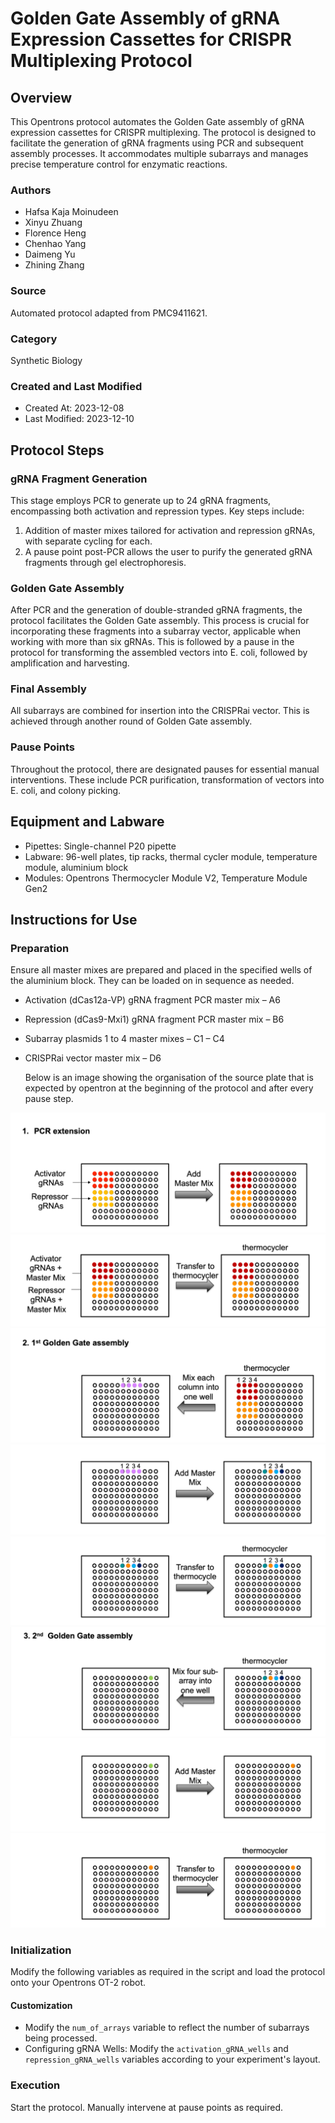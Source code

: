 # Golden Gate Assembly of gRNA Expression Cassettes for CRISPR Multiplexing Protocol

## Overview
This Opentrons protocol automates the Golden Gate assembly of gRNA expression cassettes for CRISPR multiplexing. The protocol is designed to facilitate the generation of gRNA fragments using PCR and subsequent assembly processes. It accommodates multiple subarrays and manages precise temperature control for enzymatic reactions.

### Authors
- Hafsa Kaja Moinudeen
- Xinyu Zhuang
- Florence Heng
- Chenhao Yang
- Daimeng Yu
- Zhining Zhang

### Source
Automated protocol adapted from PMC9411621.

### Category
Synthetic Biology

### Created and Last Modified
- Created At: 2023-12-08
- Last Modified: 2023-12-10

## Protocol Steps

### gRNA Fragment Generation
This stage employs PCR to generate up to 24 gRNA fragments, encompassing both activation and repression types. Key steps include:
1. Addition of master mixes tailored for activation and repression gRNAs, with separate cycling for each.
2. A pause point post-PCR allows the user to purify the generated gRNA fragments through gel electrophoresis.

### Golden Gate Assembly
After PCR and the generation of double-stranded gRNA fragments, the protocol facilitates the Golden Gate assembly. This process is crucial for incorporating these fragments into a subarray vector, applicable when working with more than six gRNAs. This is followed by a pause in the protocol for transforming the assembled vectors into E. coli, followed by amplification and harvesting.

### Final Assembly
All subarrays are combined for insertion into the CRISPRai vector. This is achieved through another round of Golden Gate assembly.

### Pause Points
Throughout the protocol, there are designated pauses for essential manual interventions. These include PCR purification, transformation of vectors into E. coli, and colony picking.

## Equipment and Labware
- Pipettes: Single-channel P20 pipette
- Labware: 96-well plates, tip racks, thermal cycler module, temperature module, aluminium block
- Modules: Opentrons Thermocycler Module V2, Temperature Module Gen2

## Instructions for Use

### Preparation
Ensure all master mixes are prepared and placed in the specified wells of the aluminium block. They can be loaded on in sequence as needed.
- Activation (dCas12a-VP) gRNA fragment PCR master mix – A6
- Repression (dCas9-Mxi1) gRNA fragment PCR master mix – B6
- Subarray plasmids 1 to 4 master mixes – C1 – C4
- CRISPRai vector master mix – D6

  Below is an image showing the organisation of the source plate that is expected by opentron at the beginning of the protocol and after every pause step.


![1](pics/1.png)
![2](pics/2.png)
![3](pics/3.png)
![4](pics/4.png)
![5](pics/5.png)
![6](pics/6.png)
![7](pics/7.png)
![8](pics/8.png)

### Initialization
Modify the following variables as required in the script and load the protocol onto your Opentrons OT-2 robot.

#### Customization
- Modify the `num_of_arrays` variable to reflect the number of subarrays being processed.
- Configuring gRNA Wells: Modify the `activation_gRNA_wells` and `repression_gRNA_wells` variables according to your experiment's layout.

### Execution
Start the protocol. Manually intervene at pause points as required.
